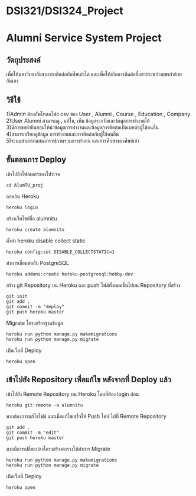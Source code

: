# DSI321/DSI324_Project
# Alumni Service System Project
## วัตถุประสงค์
  เพื่อให้มหาวิทยาลัยสามารถติดต่อกับศิษเก่าได่ และเพื่อให้เกิดการติดต่อสื่อสารระหว่างศฺษเก่าด้วยกันเอง
## วิธีใช้
  1)Admin ต้องอัพโหลดไฟล์ csv ของ User , Alumni , Course , Education , Company \
  2)User Alumni สามารถดู , แก้ไข, เพิ่ม ข้อมูลรางวัลและข้อมูลการทำงานได้ \
  3)มีการขอคำยินยอมให้นำข้อมูลการทำงานและข้อมูลการติดต่อเปิดเผยต่อผู้ใช้คนอื่น \
  4)สามารถเรียกดูข้อมูล การทำงานและการติดต่อกับผู้ใช้คนอื่น \
  5)ระบบสามารถแสดงกราฟภาพรวมการทำงาน และการศึกษาของศิษย์เก่า


## ขั้นตอนการ Deploy
เข้าไปยังโฟลเดอร์ของโปรเจค
```
cd AlumTU_proj
```
ลอคอิน Heroku
```
heroku login
```
สร้างเว็บไซต์ชื่อ alumnitu
```
heroku create alumnitu
```
ตั้งค่า heroku disable collect static

```
heroku config:set DISABLE_COLLECTSTATIC=1
```
ทำการเชื่อมต่อกับ PostgreSQL
```
heroku addons:create heroku-postgresql:hobby-dev
```
สร้าง git Repository บน Heroku และ push ไฟล์ทั้งหมดขึ้นไปบน Repository ที่สร้าง
```
git init
git add .
git commit -m "deploy"
git push heroku master
```

Migrate โครงสร้างฐานข้อมูล
```
heroku run python manage.py makemigrations
heroku run python manage.py migrate
```
เปิดเว็บที่ Deploy
```
heroku open
```

## เข้าไปยัง Repository เพื่อแก้ไข หลังจากที่ Deploy แล้ว

เข้าไปยัง Remote Repository บน Heroku โดยที่ต้อง login ก่อน

```
heroku git:remote -a alumnitu
```
หากต้องการแก้ไขไฟล์ และเมื่อแก้ไขเสร็จให้ Push ไฟล์ ไปที่ Remote Repository
```
git add .
git commit -m "edit"
git push heroku master
```
หากมีการเปลี่ยแปลงโครงสร้างตารางให้ทำการ Migrate
```
heroku run python manage.py makemigrations
heroku run python manage.py migrate
```
เปิดเว็บที่ Deploy
```
heroku open
```








  
  
